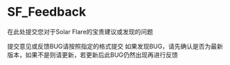 # SF_Feedback
在此处提交您对于Solar Flare的宝贵建议或发现的问题

提交意见或反馈BUG请按照指定的格式提交
如果发现BUG，请先确认是否为最新版本，如果不是则请更新，若更新后此BUG仍然出现再进行反馈
